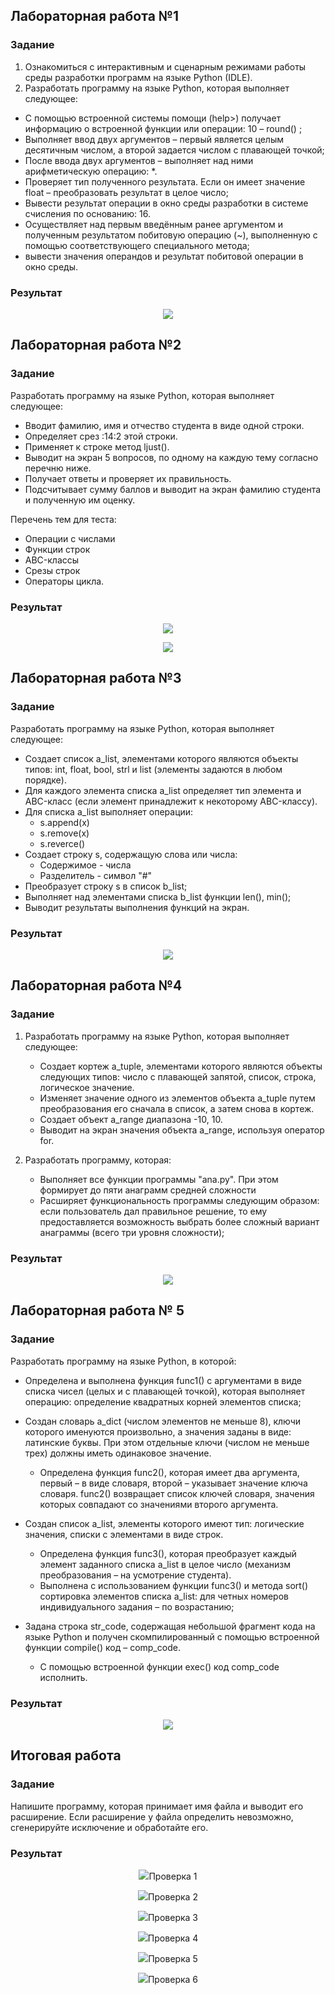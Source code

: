 ## Лабораторная работа №1
### Задание
1. Ознакомиться с интерактивным и сценарным режимами работы среды разработки программ на языке Python (IDLE).  
2. Разработать программу на языке Python, которая выполняет следующее:

- С помощью встроенной системы помощи (help>) получает информацию о встроенной функции или операции: 10 – round() ;
- Выполняет ввод двух аргументов – первый является целым десятичным числом, а второй задается числом с плавающей точкой;
- После ввода двух аргументов – выполняет над ними арифметическую операцию: *.
- Проверяет тип полученного результата. Если он имеет значение float – преобразовать результат в целое число;
- Вывести результат операции в окно среды разработки в системе счисления по основанию: 16.
- Осуществляет над первым введённым ранее аргументом и полученным результатом побитовую операцию (~), выполненную с помощью соответствующего специального метода;
- вывести значения операндов и результат побитовой операции в окно среды.

### Результат
<p align="center"><img src="https://sun9-81.userapi.com/s/v1/if2/SjU2JvavNlL-KtmeTiBxucl7091EOZKTCGDw0YLgwsqHZ8rkuk_P6GA74-1I7I9m8rAiZab9hFRH06IM4iyh8HlQ.jpg?size=624x317&quality=96&type=album" /> </p>

## Лабораторная работа №2
### Задание
 Разработать программу на языке Python, которая выполняет следующее:  
- Вводит фамилию, имя и отчество студента в виде одной строки.  
- Определяет срез :14:2 этой строки.  
- Применяет к строке метод ljust().  
- Выводит на экран 5 вопросов, по одному на каждую тему согласно перечню ниже.  
- Получает ответы и проверяет их правильность.  
- Подсчитывает сумму баллов и выводит на экран фамилию студента и полученную им оценку.

Перечень тем для теста:  
- Операции с числами
-  Функции строк
- ABC-классы
-  Срезы строк
- Операторы цикла.
### Результат
<p align="center"><img src="https://sun9-7.userapi.com/s/v1/if2/WRFfkdnicw-ClOtA4tN1CPuYYrXsNkahPwvGgeD6LCf5LQ8tI63i44zRcih3sGJKkH4D_0BgItuvVqQ2DRYkP1Mz.jpg?size=971x236&quality=96&type=album"/> </p>

<p align="center"><img src="https://sun1-24.userapi.com/s/v1/if2/4Rzf88s9o4fyyG9ecZ6lqzWcpe4_tLePGKSorDACIDiiG8-HTfkwVe1FkuG1ZhtFH04i0-U-_EAaUWU4xGjHB5fU.jpg?size=971x239&quality=96&type=album"/> </p>

## Лабораторная работа №3
### Задание
Разработать программу на языке Python, которая выполняет следующее:
- Создает список a_list, элементами которого являются объекты типов: int, float, bool, strl и list (элементы задаются в любом порядке).
- Для каждого элемента списка a_list определяет тип элемента и ABC-класс (если элемент принадлежит к некоторому ABC-классу).
- Для списка a_list выполняет операции:
	-  s.append(x)
	-  s.remove(x)
	-  s.reverce()
- Создает строку s, содержащую слова или числа:  
	- Содержимое - числа  
	- Разделитель - символ "#"
- Преобразует строку s в список b_list;
- Выполняет над элементами списка b_list функции len(), min();
- Выводит результаты выполнения функций на экран.

### Результат
<p align="center"><img src="https://sun9-12.userapi.com/s/v1/if2/l3etDo4mAXxxOhCoI7rGdhlnNp3yMkW5-3Ktu-r3rTMV2JmMjdFkS2m6SBZsLqXKCBb50J_Q2cMeAT8YZwl47I5v.jpg?size=481x501&quality=96&type=album" /> </p>

## Лабораторная работа №4
### Задание
1. Разработать программу на языке Python, которая выполняет следующее:
	- Создает кортеж a_tuple, элементами которого являются объекты следующих типов: число с плавающей запятой, список, строка, логическое значение.
	- Изменяет значение одного из элементов объекта a_tuple  путем преобразования его сначала в список, а затем снова в кортеж.
	- Создает объект a_range диапазона -10, 10.
	- Выводит на экран значения объекта a_range, используя оператор for.

2. Разработать программу, которая:
	- Выполняет все функции программы "ana.py". При этом формирует до пяти анаграмм средней сложности  
	- Расширяет функциональность программы следующим образом:  если пользователь дал правильное решение, то ему предоставляется возможность выбрать более  сложный вариант анаграммы (всего три уровня сложности);

### Результат
<p align="center"><img src="https://sun9-12.userapi.com/s/v1/if2/l3etDo4mAXxxOhCoI7rGdhlnNp3yMkW5-3Ktu-r3rTMV2JmMjdFkS2m6SBZsLqXKCBb50J_Q2cMeAT8YZwl47I5v.jpg?size=481x501&quality=96&type=album" /> </p>

## Лабораторная работа № 5
### Задание
Разработать программу на языке Python, в которой:
- Определена и выполнена функция func1() с аргументами в виде списка чисел (целых и с плавающей точкой), которая  выполняет операцию: определение квадратных корней элементов списка;

- Создан словарь a_dict (числом элементов не меньше 8), ключи которого именуются произвольно, а значения заданы  в виде: латинские буквы. При этом отдельные ключи (числом не меньше трех) должны иметь одинаковое значение.
	- Определена функция func2(), которая имеет два аргумента, первый – в виде словаря, второй – указывает значение ключа словаря. func2() возвращает список ключей словаря, значения которых совпадают со значениями второго аргумента.

- Создан список a_list, элементы которого имеют тип:  логические значения, списки с элементами в виде строк.
	- Определена функция func3(), которая преобразует каждый элемент заданного списка a_list в целое число (механизм преобразования – на усмотрение студента).
	- Выполнена с использованием функции func3() и метода sort() сортировка элементов списка a_list:  для четных номеров индивидуального задания – по возрастанию;

- Задана строка str_code, содержащая небольшой фрагмент кода на языке Python и получен скомпилированный с помощью встроенной функции compile() код – comp_code. 
	- С помощью встроенной функции exec() код comp_code исполнить.

### Результат
<p align="center"><img src="https://sun9-79.userapi.com/s/v1/if2/wYpYicvp3ydJnRT13YWxhjDZbMXL5vX7nFtvZaZo3J6Ue-2MhHFx1VljCQAeWWnnkKwIXo97mSp6RdxkNNAQsmqB.jpg?size=459x333&quality=96&type=album" /> </p>

## Итоговая работа
### Задание
Напишите программу, которая принимает имя файла и выводит его расширение. Если расширение у файла определить невозможно, сгенерируйте исключение и обработайте его.

### Результат
<p align="center"><img src="https://sun9-57.userapi.com/s/v1/if2/jgbJ144-p_BFBrL2Nyu0FK30JPxH_KmxImj44IkO_nQMtCxanoL-IcxCmy6Pv8r-Gx_WwcvD6W8rxjaoSTUYLqKJ.jpg?size=436x95&quality=96&type=album"/>Проверка 1</p>

<p align="center"><img src="https://sun9-45.userapi.com/s/v1/if2/plASp6xWsrfBb9KAkHDqSh0_jQOhE1FHhZh52RteLXqTlOCMTNPxRE4EVi0ZYR1HLNS8h9zw36KBYvGWihDW7h2W.jpg?size=436x95&quality=96&type=album"/>Проверка 2</p>

<p align="center"><img src="https://sun1-97.userapi.com/s/v1/if2/ZNG9vHuXPYWPsYkPMk5fqUaZaT8z7y1AtecpdcfbKDSVwwSo6hyIYW4dmxz0A37DcbPNnGgymFRsGu3focToryDr.jpg?size=436x93&quality=96&type=album"/>Проверка 3</p>

<p align="center"><img src="https://sun9-64.userapi.com/s/v1/if2/N_uV--CkjXukjM9xF2kpDzgTcDJTe59OD_DAR61rxuv3HSZavE_mPzpyh_8P4I0tnAJuavFmnlZxRm45zE-FN70g.jpg?size=436x95&quality=96&type=album"/>Проверка 4</p>

<p align="center"><img src="https://sun9-29.userapi.com/s/v1/if2/IOoMRRiUK649c-24KZ7WGwICYGeGKsjfKYgXlohiEvUfbNCJtbxFF-kJFByDlkQY5cdJi07qbnKYr5UptpqB3QZS.jpg?size=436x94&quality=96&type=album"/>Проверка 5</p>

<p align="center"><img src="https://sun9-8.userapi.com/s/v1/if2/Jn7HDtBoj8lGgwRvGiSkfxuRkYufKKwI8PYXKWUxPBY3y3HjYE6Y8v4M4KyJY6ZhvPhKexJUBJJAWZQYWln_kc2u.jpg?size=436x90&quality=96&type=album"/>Проверка 6</p>
